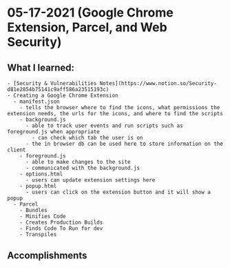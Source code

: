 # 05-17-2021 (Google Chrome Extension, Parcel, and Web Security)


## What I learned:
    - [Security & Vulnerabilities Notes](https://www.notion.so/Security-d81e2854b75141c9aff586a23515193c)
    - Creating a Google Chrome Extension
      - manifest.json
        - tells the browser where to find the icons, what permissions the extension needs, the urls for the icons, and where to find the scripts
        - background.js
          - able to track user events and run scripts such as foreground.js when appropriate
            - can check which tab the user is on
          - the in browser db can be used here to store information on the client
        - foreground.js
          - able to make changes to the site
          - communicated with the background.js
        - options.html
          - users can update extension settings here
        - popup.html
          - users can click on the extension button and it will show a popup
      - Parcel
        - Bundles
        - Minifies Code
        - Creates Production Builds
        - Finds Code To Run for dev
        - Transpiles


## Accomplishments

